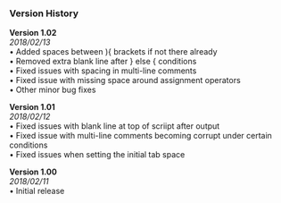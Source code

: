 ### Version History

**Version 1.02**<br>
*2018/02/13*<br>
• Added spaces between ){ brackets if not there already<br>
• Removed extra blank line after } else { conditions<br>
• Fixed issues with spacing in multi-line comments<br>
• Fixed issue with missing space around assignment operators<br>
• Other minor bug fixes<br>

**Version 1.01**<br>
*2018/02/12*<br>
• Fixed issues with blank line at top of scriipt after output<br>
• Fixed issue with multi-line comments becoming corrupt under certain conditions<br>
• Fixed issues when setting the initial tab space<br>

**Version 1.00**<br>
*2018/02/11*<br>
• Initial release<br>
